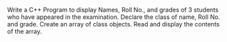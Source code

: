 Write a C++ Program to display Names, Roll No., and grades of 3 students who have  appeared in the examination. Declare the class of name, Roll No. and grade. Create  an array of class objects. Read and display the contents of the array.  
